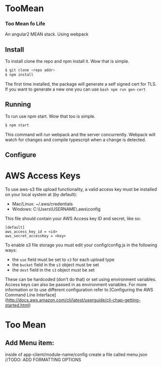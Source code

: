 # TooMean
### Too Mean fo Life

An angular2 MEAN stack. Using webpack

## Install
To install clone the repo and npm install it. Wow that is simple.

```bash
$ git clone <repo addr>
$ npm install
```

The first time installed, the package will generate a self signed
cert for TLS. If you want to generate a new one you can use
```bash npm run gen-cert```

## Running
To run use npm start. Wow that too is simple.

```bash
$ npm start
```

This command will run webpack and the server concurrently. Webpack will
watch for changes and compile typescript when a change is detected.

## Configure

# AWS Access Keys

To use aws-s3 file upload functionality, a valid access key must be installed
on your local system at (by default):

- Mac/Linux: ~/.aws/credentials
- Windows: C:\\Users\\USERNAME\\.aws\\config

This file should contain your AWS Access key ID and secret, like so:

```
[default]
aws_access_key_id = <id>
aws_secret_accessKey = <key>
```

To enable s3 file storage you must edit your config/config.js in the following
ways:

- the `use` field must be set to `s3` for each upload type
- the `bucket` field in the `s3` object must be set
- the `dest` field in the `s3` object must be set

These can be hardcoded (don't do that) or set using environment variables.
Access keys can also be passed in as environment variables.
For more information or to use different configuration refer to 
[Configuring the AWS Command Line Interface] (http://docs.aws.amazon.com/cli/latest/userguide/cli-chap-getting-started.html)

# Too Mean


## Add Menu item:
inside of app-client/module-name/config create a file called menu.json 
//TODO: ADD FORMATTING OPTIONS
